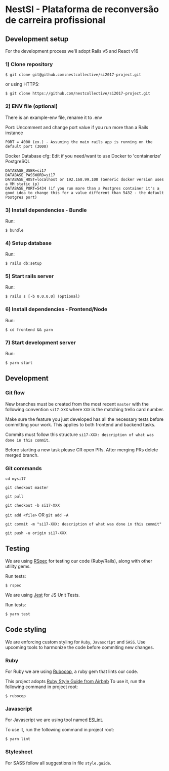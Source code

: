 # NestSI - Plataforma de reconversão de carreira profissional

## Development setup
For the development process we'll adopt Rails v5 and React v16

### 1) Clone repository

    $ git clone git@github.com:nestcollective/si2017-project.git

or using HTTPS:

    $ git clone https://github.com/nestcollective/si2017-project.git

### 2) ENV file (optional)
  There is an example-env file, rename it to .env

  Port: Uncomment and change port value if you run more than a Rails instance

    PORT = 4000 (ex.) - Assuming the main rails app is running on the default port (3000)

  Docker Database cfg: Edit if you need/want to use Docker to 'containerize' PostgreSQL

    DATABASE_USER=si17
    DATABASE_PASSWORD=si17
    DATABASE_HOST=localhost or 192.168.99.100 (Generic docker version uses a VM static ip)
    DATABASE_PORT=5434 (if you run more than a Postgres container it's a good idea to change this for a value different than 5432 - the default Postgres port)

### 3) Install dependencies - Bundle
  Run:

    $ bundle

### 4) Setup database
  Run:

    $ rails db:setup

### 5) Start rails server
  Run:

    $ rails s [-b 0.0.0.0] (optional)

### 6) Install dependencies - Frontend/Node
  Run:

    $ cd frontend && yarn

### 7) Start development server
  Run:

    $ yarn start


## Development

### Git flow

New branches must be created from the most recent `master` with the following convention `si17-XXX` where `XXX` is the matching trello card number.

Make sure the feature you just developed has all the necessary tests before committing your work. This applies to both frontend and backend tasks.

Commits must follow this structure `si17-XXX: description of what was done in this commit`.

Before starting a new task please CR open PRs. After merging PRs delete merged branch.

### Git commands

`cd mysi17`

`git checkout master`

`git pull`

`git checkout -b si17-XXX`

`git add <file>` OR `git add -A`

`git commit -m "si17-XXX: description of what was done in this commit"`

`git push -u origin si17-XXX`


## Testing

We are using [RSpec](http://rspec.info/) for testing our code (Ruby/Rails), along with other
utility gems.

  Run tests:

    $ rspec

We are using [Jest](https://facebook.github.io/jest/) for JS Unit Tests.

  Run tests:

    $ yarn test

## Code styling

We are enforcing custom styling for `Ruby`, `Javascript` and `SASS`. Use upcoming tools to harmonize the code before commiting new changes.

### Ruby

For Ruby we are using [Rubocop](https://github.com/bbatsov/rubocop), a ruby gem that lints our code.

This project adopts [Ruby Style Guide from Airbnb](https://github.com/airbnb/ruby)
To use it, run the following command in project root:

    $ rubocop

### Javascript

For Javascript we are using tool named [ESLint](http://eslint.org/).

To use it, run the following command in project root:

    $ yarn lint


### Stylesheet

For SASS follow all suggestions in file `style.guide`.
